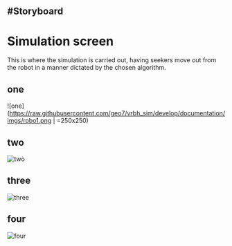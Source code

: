 #Storyboard
  - 
# Simulation screen

This is where the simulation is carried out, having seekers move out from the
robot in a manner dictated by the chosen algorithm.


## one


![one](https://raw.githubusercontent.com/geo7/vrbh_sim/develop/documentation/imgs/robo1.png | =250x250)

## two

![two](https://raw.githubusercontent.com/geo7/vrbh_sim/develop/documentation/imgs/robo2.png)

## three

![three](https://raw.githubusercontent.com/geo7/vrbh_sim/develop/documentation/imgs/robo3.png)

## four

![four](https://raw.githubusercontent.com/geo7/vrbh_sim/develop/documentation/imgs/robo4.png)
